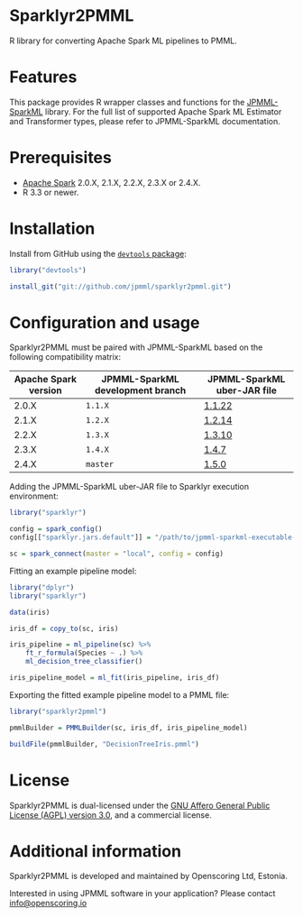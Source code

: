 Sparklyr2PMML
=============

R library for converting Apache Spark ML pipelines to PMML.

# Features #

This package provides R wrapper classes and functions for the [JPMML-SparkML](https://github.com/jpmml/jpmml-sparkml) library. For the full list of supported Apache Spark ML Estimator and Transformer types, please refer to JPMML-SparkML documentation.

# Prerequisites #

* [Apache Spark](http://spark.apache.org/) 2.0.X, 2.1.X, 2.2.X, 2.3.X or 2.4.X.
* R 3.3 or newer.

# Installation #

Install from GitHub using the [`devtools` package](http://cran.r-project.org/web/packages/devtools/):

```R
library("devtools")

install_git("git://github.com/jpmml/sparklyr2pmml.git")
```

# Configuration and usage #

Sparklyr2PMML must be paired with JPMML-SparkML based on the following compatibility matrix:

| Apache Spark version | JPMML-SparkML development branch | JPMML-SparkML uber-JAR file |
|----------------------|----------------------------------|-----------------------------|
| 2.0.X | `1.1.X` | [1.1.22](https://github.com/jpmml/jpmml-sparkml/releases/download/1.1.22/jpmml-sparkml-executable-1.1.22.jar) |
| 2.1.X | `1.2.X` | [1.2.14](https://github.com/jpmml/jpmml-sparkml/releases/download/1.2.14/jpmml-sparkml-executable-1.2.14.jar) |
| 2.2.X | `1.3.X` | [1.3.10](https://github.com/jpmml/jpmml-sparkml/releases/download/1.3.10/jpmml-sparkml-executable-1.3.10.jar) |
| 2.3.X | `1.4.X` | [1.4.7](https://github.com/jpmml/jpmml-sparkml/releases/download/1.4.7/jpmml-sparkml-executable-1.4.7.jar) |
| 2.4.X | `master` | [1.5.0](https://github.com/jpmml/jpmml-sparkml/releases/download/1.5.0/jpmml-sparkml-executable-1.5.0.jar) |

Adding the JPMML-SparkML uber-JAR file to Sparklyr execution environment:

```R
library("sparklyr")

config = spark_config()
config[["sparklyr.jars.default"]] = "/path/to/jpmml-sparkml-executable-${version}.jar"

sc = spark_connect(master = "local", config = config)
```

Fitting an example pipeline model:

```R
library("dplyr")
library("sparklyr")

data(iris)

iris_df = copy_to(sc, iris)

iris_pipeline = ml_pipeline(sc) %>%
	ft_r_formula(Species ~ .) %>%
	ml_decision_tree_classifier()

iris_pipeline_model = ml_fit(iris_pipeline, iris_df)
```

Exporting the fitted example pipeline model to a PMML file:

```R
library("sparklyr2pmml")

pmmlBuilder = PMMLBuilder(sc, iris_df, iris_pipeline_model)

buildFile(pmmlBuilder, "DecisionTreeIris.pmml")
```

# License #

Sparklyr2PMML is dual-licensed under the [GNU Affero General Public License (AGPL) version 3.0](http://www.gnu.org/licenses/agpl-3.0.html), and a commercial license.

# Additional information #

Sparklyr2PMML is developed and maintained by Openscoring Ltd, Estonia.

Interested in using JPMML software in your application? Please contact [info@openscoring.io](mailto:info@openscoring.io)
